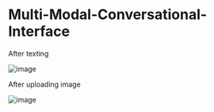 # Multi-Modal-Conversational-Interface

After texting

![image](https://github.com/user-attachments/assets/a835507e-f1ed-4be9-a3a8-2c9fe60dcb68)

After uploading image

![image](https://github.com/user-attachments/assets/604e0a79-9c9d-4752-93ac-29414adb1878)
